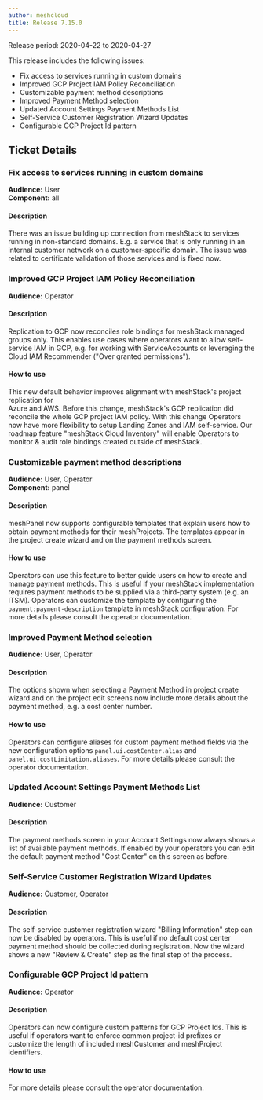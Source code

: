 ```yaml
---
author: meshcloud
title: Release 7.15.0
---
```


Release period: 2020-04-22 to 2020-04-27

This release includes the following issues:
* Fix access to services running in custom domains
* Improved GCP Project IAM Policy Reconciliation
* Customizable payment method descriptions
* Improved Payment Method selection
* Updated Account Settings Payment Methods List
* Self-Service Customer Registration Wizard Updates
* Configurable GCP Project Id pattern
<!--truncate-->

## Ticket Details
### Fix access to services running in custom domains
**Audience:** User<br>**Component:** all


#### Description
There was an issue building up connection from meshStack to services running in non-standard domains. E.g. a service
that is only running in an internal customer network on a customer-specific domain. The issue was related to certificate
validation of those services and is fixed now.

### Improved GCP Project IAM Policy Reconciliation
**Audience:** Operator<br>

#### Description
Replication to GCP now reconciles role bindings for meshStack managed groups only.
This enables use cases where operators want to allow self-service IAM in GCP,
e.g. for working with ServiceAccounts or leveraging the Cloud IAM Recommender
("Over granted permissions").

#### How to use
This new default behavior improves alignment with meshStack's project replication for  
Azure and AWS. Before this change, meshStack's GCP replication did reconcile the whole 
GCP project IAM policy. With this change Operators now have more flexibility to setup
Landing Zones and IAM self-service. Our roadmap feature "meshStack Cloud Inventory" will
enable Operators to monitor & audit role bindings created outside of meshStack.

### Customizable payment method descriptions
**Audience:** User, Operator<br>**Component:** panel


#### Description
meshPanel now supports configurable templates that explain users how to obtain payment methods
for their meshProjects. The templates appear in the project create wizard
and on the payment methods screen.

#### How to use
Operators can use this feature to better guide users on how to create and manage payment methods.
This is useful if your meshStack implementation requires payment methods to be supplied via a
third-party system (e.g. an ITSM). Operators can customize the template by configuring the 
`payment:payment-description` template in meshStack configuration.
For more details please consult the operator documentation.

### Improved Payment Method selection
**Audience:** User, Operator<br>

#### Description
The options shown when selecting a Payment Method in project create wizard and on
the project edit screens now include more details about the payment method, e.g. a cost center number.

#### How to use
Operators can configure aliases for custom payment method fields via the new configuration options
`panel.ui.costCenter.alias` and `panel.ui.costLimitation.aliases`. For more details please consult
the operator documentation.

### Updated Account Settings Payment Methods List
**Audience:** Customer<br>

#### Description
The payment methods screen in your Account Settings now always shows
a list of available payment methods. If enabled by your operators
you can edit the default payment method "Cost Center" on this screen as before.

### Self-Service Customer Registration Wizard Updates
**Audience:** Customer, Operator<br>

#### Description
The self-service customer registration wizard "Billing Information" step 
can now be disabled by operators. This is useful if no default cost center payment method
should be collected during registration. Now the wizard shows a new 
"Review & Create" step as the final step of the process.

### Configurable GCP Project Id pattern
**Audience:** Operator<br>

#### Description
Operators can now configure custom patterns for GCP Project Ids.
This is useful if operators want to enforce common project-id prefixes
or customize the length of included meshCustomer and meshProject identifiers.

#### How to use
For more details please consult the operator documentation.

